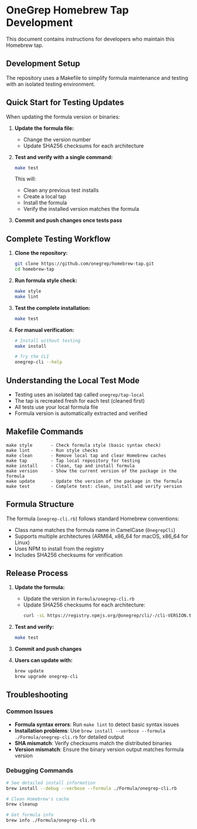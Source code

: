 # OneGrep Homebrew Tap Development

This document contains instructions for developers who maintain this Homebrew tap.

## Development Setup

The repository uses a Makefile to simplify formula maintenance and testing with an isolated testing environment.

## Quick Start for Testing Updates

When updating the formula version or binaries:

1. **Update the formula file:**
   - Change the version number
   - Update SHA256 checksums for each architecture

2. **Test and verify with a single command:**
   ```bash
   make test
   ```
   
   This will:
   - Clean any previous test installs
   - Create a local tap
   - Install the formula
   - Verify the installed version matches the formula

3. **Commit and push changes once tests pass**

## Complete Testing Workflow

1. **Clone the repository:**
   ```bash
   git clone https://github.com/onegrep/homebrew-tap.git
   cd homebrew-tap
   ```

2. **Run formula style check:**
   ```bash
   make style
   make lint
   ```

3. **Test the complete installation:**
   ```bash
   make test
   ```

4. **For manual verification:**
   ```bash
   # Install without testing
   make install
   
   # Try the CLI
   onegrep-cli --help
   ```

## Understanding the Local Test Mode

- Testing uses an isolated tap called `onegrep/tap-local`
- The tap is recreated fresh for each test (cleaned first)
- All tests use your local formula file
- Formula version is automatically extracted and verified

## Makefile Commands

```
make style       - Check formula style (basic syntax check)
make lint        - Run style checks
make clean       - Remove local tap and clear Homebrew caches
make tap         - Tap local repository for testing
make install     - Clean, tap and install formula
make version     - Show the current version of the package in the formula
make update      - Update the version of the package in the formula
make test        - Complete test: clean, install and verify version
```

## Formula Structure

The formula (`onegrep-cli.rb`) follows standard Homebrew conventions:

- Class name matches the formula name in CamelCase (`OnegrepCli`)
- Supports multiple architectures (ARM64, x86_64 for macOS, x86_64 for Linux)
- Uses NPM to install from the registry
- Includes SHA256 checksums for verification

## Release Process

1. **Update the formula:**
   - Update the version in `Formula/onegrep-cli.rb`
   - Update SHA256 checksums for each architecture:
     ```bash
     curl -sL https://registry.npmjs.org/@onegrep/cli/-/cli-VERSION.tgz | shasum -a 256
     ```

2. **Test and verify:**
   ```bash
   make test
   ```

3. **Commit and push changes**

4. **Users can update with:**
   ```bash
   brew update
   brew upgrade onegrep-cli
   ```

## Troubleshooting

### Common Issues

- **Formula syntax errors**: Run `make lint` to detect basic syntax issues
- **Installation problems**: Use `brew install --verbose --formula ./Formula/onegrep-cli.rb` for detailed output
- **SHA mismatch**: Verify checksums match the distributed binaries
- **Version mismatch**: Ensure the binary version output matches formula version

### Debugging Commands

```bash
# See detailed install information
brew install --debug --verbose --formula ./Formula/onegrep-cli.rb

# Clean Homebrew's cache
brew cleanup

# Get formula info
brew info ./Formula/onegrep-cli.rb
``` 